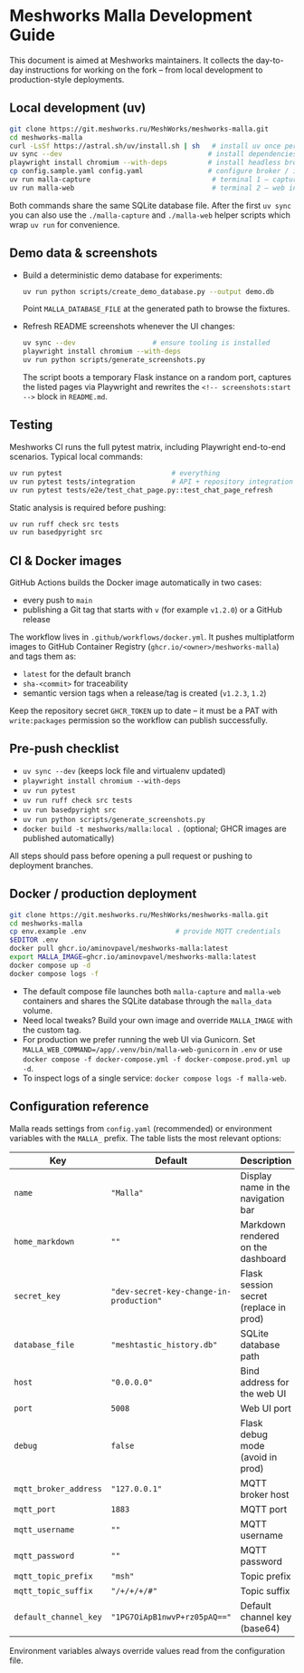 # Meshworks Malla Development Guide

This document is aimed at Meshworks maintainers. It collects the day-to-day
instructions for working on the fork – from local development to
production-style deployments.

## Local development (uv)

```bash
git clone https://git.meshworks.ru/MeshWorks/meshworks-malla.git
cd meshworks-malla
curl -LsSf https://astral.sh/uv/install.sh | sh   # install uv once per machine
uv sync --dev                                    # install dependencies + tooling
playwright install chromium --with-deps          # install headless browser
cp config.sample.yaml config.yaml                # configure broker / instance name
uv run malla-capture                              # terminal 1 – capture worker
uv run malla-web                                  # terminal 2 – web interface
```

Both commands share the same SQLite database file. After the first `uv sync`
you can also use the `./malla-capture` and `./malla-web` helper scripts which
wrap `uv run` for convenience.

## Demo data & screenshots

- Build a deterministic demo database for experiments:
  ```bash
  uv run python scripts/create_demo_database.py --output demo.db
  ```
  Point `MALLA_DATABASE_FILE` at the generated path to browse the fixtures.

- Refresh README screenshots whenever the UI changes:
  ```bash
  uv sync --dev                   # ensure tooling is installed
  playwright install chromium --with-deps
  uv run python scripts/generate_screenshots.py
  ```
  The script boots a temporary Flask instance on a random port, captures the
  listed pages via Playwright and rewrites the `<!-- screenshots:start -->`
  block in `README.md`.

## Testing

Meshworks CI runs the full pytest matrix, including Playwright end-to-end
scenarios. Typical local commands:

```bash
uv run pytest                           # everything
uv run pytest tests/integration         # API + repository integration
uv run pytest tests/e2e/test_chat_page.py::test_chat_page_refresh
```

Static analysis is required before pushing:

```bash
uv run ruff check src tests
uv run basedpyright src
```

## CI & Docker images

GitHub Actions builds the Docker image automatically in two cases:

- every push to `main`
- publishing a Git tag that starts with `v` (for example `v1.2.0`) or a GitHub release

The workflow lives in `.github/workflows/docker.yml`. It pushes multiplatform
images to GitHub Container Registry (`ghcr.io/<owner>/meshworks-malla`) and tags
them as:

- `latest` for the default branch
- `sha-<commit>` for traceability
- semantic version tags when a release/tag is created (`v1.2.3`, `1.2`)

Keep the repository secret `GHCR_TOKEN` up to date – it must be a PAT with
`write:packages` permission so the workflow can publish successfully.

## Pre-push checklist

- `uv sync --dev` (keeps lock file and virtualenv updated)
- `playwright install chromium --with-deps`
- `uv run pytest`
- `uv run ruff check src tests`
- `uv run basedpyright src`
- `uv run python scripts/generate_screenshots.py`
- `docker build -t meshworks/malla:local .` (optional; GHCR images are published automatically)

All steps should pass before opening a pull request or pushing to deployment
branches.

## Docker / production deployment

```bash
git clone https://git.meshworks.ru/MeshWorks/meshworks-malla.git
cd meshworks-malla
cp env.example .env                      # provide MQTT credentials
$EDITOR .env
docker pull ghcr.io/aminovpavel/meshworks-malla:latest
export MALLA_IMAGE=ghcr.io/aminovpavel/meshworks-malla:latest
docker compose up -d
docker compose logs -f
```

- The default compose file launches both `malla-capture` and `malla-web`
  containers and shares the SQLite database through the `malla_data` volume.
- Need local tweaks? Build your own image and override `MALLA_IMAGE` with the
  custom tag.
- For production we prefer running the web UI via Gunicorn. Set
  `MALLA_WEB_COMMAND=/app/.venv/bin/malla-web-gunicorn` in `.env` or use
  `docker compose -f docker-compose.yml -f docker-compose.prod.yml up -d`.
- To inspect logs of a single service:
  `docker compose logs -f malla-web`.

## Configuration reference

Malla reads settings from `config.yaml` (recommended) or environment variables
with the `MALLA_` prefix. The table lists the most relevant options:

| Key | Default | Description | Env var |
| --- | --- | --- | --- |
| `name` | `"Malla"` | Display name in the navigation bar | `MALLA_NAME` |
| `home_markdown` | `""` | Markdown rendered on the dashboard | `MALLA_HOME_MARKDOWN` |
| `secret_key` | `"dev-secret-key-change-in-production"` | Flask session secret (replace in prod) | `MALLA_SECRET_KEY` |
| `database_file` | `"meshtastic_history.db"` | SQLite database path | `MALLA_DATABASE_FILE` |
| `host` | `"0.0.0.0"` | Bind address for the web UI | `MALLA_HOST` |
| `port` | `5008` | Web UI port | `MALLA_PORT` |
| `debug` | `false` | Flask debug mode (avoid in prod) | `MALLA_DEBUG` |
| `mqtt_broker_address` | `"127.0.0.1"` | MQTT broker host | `MALLA_MQTT_BROKER_ADDRESS` |
| `mqtt_port` | `1883` | MQTT port | `MALLA_MQTT_PORT` |
| `mqtt_username` | `""` | MQTT username | `MALLA_MQTT_USERNAME` |
| `mqtt_password` | `""` | MQTT password | `MALLA_MQTT_PASSWORD` |
| `mqtt_topic_prefix` | `"msh"` | Topic prefix | `MALLA_MQTT_TOPIC_PREFIX` |
| `mqtt_topic_suffix` | `"/+/+/+/#"` | Topic suffix | `MALLA_MQTT_TOPIC_SUFFIX` |
| `default_channel_key` | `"1PG7OiApB1nwvP+rz05pAQ=="` | Default channel key (base64) | `MALLA_DEFAULT_CHANNEL_KEY` |

Environment variables always override values read from the configuration file.

